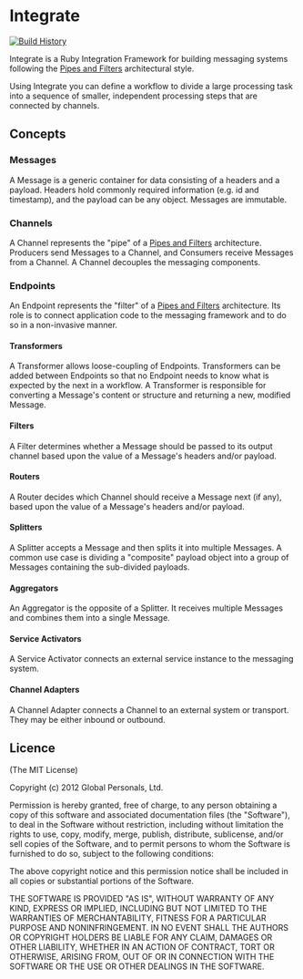 # Integrate

[![Build History][2]][1]

Integrate is a Ruby Integration Framework for building messaging systems
following the [Pipes and Filters][pipes-and-filters] architectural style.

Using Integrate you can define a workflow to divide a large processing task
into a sequence of smaller, independent processing steps that are connected by
channels.

## Concepts

### Messages

A Message is a generic container for data consisting of a headers and
a payload. Headers hold commonly required
information (e.g. id and timestamp), and the payload can be any object.
Messages are immutable.

### Channels

A Channel represents the "pipe" of a [Pipes and Filters][pipes-and-filters]
architecture. Producers send Messages to a Channel, and Consumers receive
Messages from a Channel. A Channel decouples the messaging components.

### Endpoints

An Endpoint represents the "filter" of a
[Pipes and Filters][pipes-and-filters] architecture. Its role is to connect
application code to the messaging framework and to do so in a non-invasive
manner.

#### Transformers

A Transformer allows loose-coupling of Endpoints. Transformers can be added
between Endpoints so that no Endpoint needs to know what is expected by
the next in a workflow. A Transformer is responsible for converting
a Message's content or structure and returning a new, modified Message.

#### Filters

A Filter determines whether a Message should be passed to its output channel
based upon the value of a Message's headers and/or payload.

#### Routers

A Router decides which Channel should receive a Message next (if any), based
upon the value of a Message's headers and/or payload.

#### Splitters

A Splitter accepts a Message and then splits it into multiple Messages. A
common use case is dividing a "composite" payload object into a group of
Messages containing the sub-divided payloads.

#### Aggregators

An Aggregator is the opposite of a Splitter. It receives multiple Messages and
combines them into a single Message.

#### Service Activators

A Service Activator connects an external service instance to the messaging
system.

#### Channel Adapters

A Channel Adapter connects a Channel to an external system or transport. They
may be either inbound or outbound.

## Licence

(The MIT License)

Copyright (c) 2012 Global Personals, Ltd.

Permission is hereby granted, free of charge, to any person obtaining a copy
of this software and associated documentation files (the "Software"), to deal
in the Software without restriction, including without limitation the rights
to use, copy, modify, merge, publish, distribute, sublicense, and/or sell
copies of the Software, and to permit persons to whom the Software is
furnished to do so, subject to the following conditions:

The above copyright notice and this permission notice shall be included in
all copies or substantial portions of the Software.

THE SOFTWARE IS PROVIDED "AS IS", WITHOUT WARRANTY OF ANY KIND, EXPRESS OR
IMPLIED, INCLUDING BUT NOT LIMITED TO THE WARRANTIES OF MERCHANTABILITY,
FITNESS FOR A PARTICULAR PURPOSE AND NONINFRINGEMENT. IN NO EVENT SHALL THE
AUTHORS OR COPYRIGHT HOLDERS BE LIABLE FOR ANY CLAIM, DAMAGES OR OTHER
LIABILITY, WHETHER IN AN ACTION OF CONTRACT, TORT OR OTHERWISE, ARISING FROM,
OUT OF OR IN CONNECTION WITH THE SOFTWARE OR THE USE OR OTHER DEALINGS IN
THE SOFTWARE.

[pipes-and-filters]: http://www.eaipatterns.com/PipesAndFilters.html "Pipes and Filters"
[1]: http://travis-ci.org/robyoung26/integrate
[2]: https://secure.travis-ci.org/robyoung26/integrate.png?branch=master
